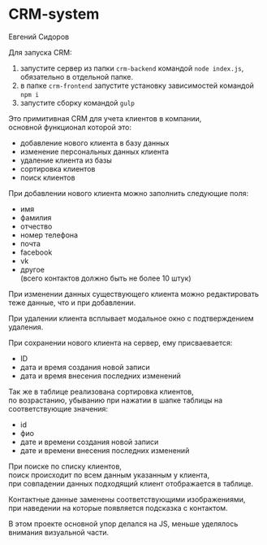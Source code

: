 # CRM-system
Евгений Сидоров

Для запуска CRM:<br>
1. запустите сервер из папки `crm-backend` командой `node index.js`, обязательно в отдельной папке.<br>
2. в папке `crm-frontend` запустите установку зависимостей командой `npm i`<br>
3. запустите сборку командой `gulp`<br>

Это примитивная CRM для учета клиентов в компании,<br>
основной функционал которой это:<br>
- добавление нового клиента в базу данных<br>
- изменение персональных данных клиента<br>
- удаление клиента из базы<br>
- сортировка клиентов<br>
- поиск клиентов<br>

При добавлении нового клиента можно заполнить следующие поля:<br>
- имя<br>
- фамилия<br>
- отчество<br>
- номер телефона<br>
- почта<br>
- facebook<br>
- vk<br>
- другое<br>
(всего контактов должно быть не более 10 штук)<br>

При изменении данных существующего клиента можно редактировать теже данные, что и при добавлении.<br>

При удалении клиента всплывает модальное окно с подтверждением удаления.<br>

При сохранении нового клиента на сервер, ему присваевается:<br>
- ID<br> 
- дата и время создания новой записи<br>
- дата и время внесения последних изменений<br>

Так же в таблице реализована сортировка клиентов,<br> 
по возрастанию, убыванию при нажатии в шапке таблицы на соответствующие значения:<br>
- id<br>
- фио<br>
- дате и времени создания новой записи<br>
- дате и времени внесения последних изменений<br>

При поиске по списку клиентов,<br>
поиск происходит по всем данным указанным у клиента,<br>
при совпадении данных подходящий клиент отображается в таблице.<br>

Контактные данные заменены соответствующими изображениями,<br> 
при наведении на которые появляется подсказка с контактом.

В этом проекте основной упор делался на JS, меньше уделялось внимания визуальной части.
